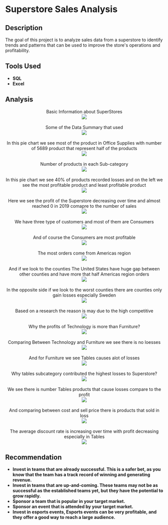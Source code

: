 <h1>Superstore Sales Analysis</h1>


<h2>Description</h2>
The goal of this project is to analyze sales data from a superstore to identify trends and patterns that can be used to improve the store's operations and profitability. 
<br />


<h2>Tools Used</h2>

- <b>SQL</b> 
- <b>Excel</b>


<h2>Analysis</h2>

<p align="center">
Basic Information about SuperStores<br/>
<img src="https://i.imgur.com/uox8QPU.png"/>
<br />
<br />
Some of the Data Summary that used <br/>
<img src="https://i.imgur.com/EujS6D7.png"/>
<br />
<br />
In this pie chart we see most of the product in Office Supplies with number of 5689 product that represent half of the products <br/>
<img src="https://i.imgur.com/jvfiQ26.png"/>
<br />
<br />
Number of products in each Sub-category  <br/>
<img src="https://i.imgur.com/RDc65n8.png"/>
<br />
<br />
In this pie chart we see 40% of products recorded losses and on the left we see the most profitable product and least profitable product<br/>
<img src="https://i.imgur.com/Uod0Jad.png"/>
<br />
<br />
Here we see the profit of the Superstore decreasing over time and almost reached 0 in 2019 comapre to the number of sales <br/>
<img src="https://i.imgur.com/1qkXqCu.png"/>
<br />
<br />
We have three type of customers and most of them are Consumers <br/>
<img src="https://i.imgur.com/S7wcslU.png"/>
<br />
<br />
And of course the Consumers are most profitable <br/>
<img src="https://i.imgur.com/ZnenBmB.png"/>
<br />
<br />
The most orders come from Americas region <br/>
<img src="https://i.imgur.com/uIdRN90.png"/>
<br />
<br />
And if we look to the counties The United States have huge gap between other counties and have more that half Americas region orders <br/>
<img src="https://i.imgur.com/5HFrniZ.png"/>
<br />
<br />
In the opposite side if we look to the worst counties there are counties only gain losses especially Sweden <br/>
<img src="https://i.imgur.com/QEiyoVg.png"/>
<br />
<br />
Based on a research the reason is may due to the high competitive <br/>
<img src="https://i.imgur.com/hpVs6qG.png"/>
<br />
<br />
Why the profits of Technology is more than Furniture? <br/>
<img src="https://i.imgur.com/QaCFDEX.png"/>
<br />
<br />
Comparing Between Technology and Furniture we see there is no loesses <br/>
<img src="https://i.imgur.com/BdKxy8e.png"/>
<br />
<br />
And for Furniture we see Tables causes alot of losses  <br/>
<img src="https://i.imgur.com/sSqe1v8.png"/>
<br />
<br />
Why tables subcategory contributed the highest losses to Superstore?  <br/>
<img src="https://i.imgur.com/VjvjFn9.png"/>
<br />
<br />
We see there is number Tables products that cause losses compare to the profit <br/>
<img src="https://i.imgur.com/nPxZsXJ.png"/>
<br />
<br />
And comparing between cost and sell price there is products that sold in loss <br/>
<img src="https://i.imgur.com/jYnBiVA.png"/>
<br />
<br />
The average discount rate is increasing over time with profit decreasing especially in Tables <br/>
<img src="https://i.imgur.com/o3nUyVz.png"/>
</p>

<h2>Recommendation</h2>

- <b>Invest in teams that are already successful. This is a safer bet, as you know that the team has a track record of winning and generating revenue.</b> 
- <b>Invest in teams that are up-and-coming. These teams may not be as successful as the established teams yet, but they have the potential to grow rapidly. </b>
- <b>Sponsor a team that is popular in your target market.</b>
- <b>Sponsor an event that is attended by your target market. </b> 
- <b>Invest in esports events, Esports events can be very profitable, and they offer a good way to reach a large audience. </b>


<!--
 ```diff
- text in red
+ text in green
! text in orange
# text in gray
@@ text in purple (and bold)@@
```
--!>
